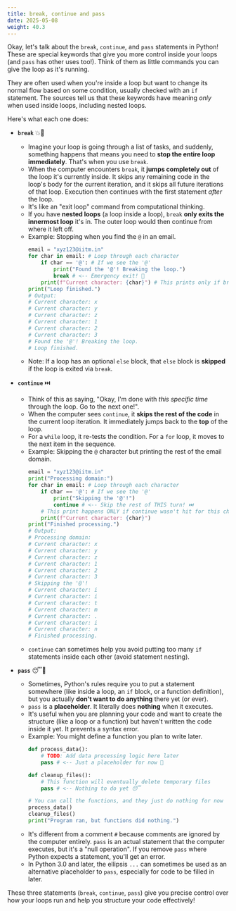```yaml
---
title: break, continue and pass
date: 2025-05-08
weight: 40.3
---
```


Okay, let's talk about the `break`, `continue`, and `pass` statements in Python! These are special keywords that give you more control inside your loops (and `pass` has other uses too!). Think of them as little commands you can give the loop as it's running.

They are often used when you're inside a loop but want to change its normal flow based on some condition, usually checked with an `if` statement. The sources tell us that these keywords have meaning *only* when used inside loops, including nested loops.

Here's what each one does:

*   **`break`** 💥🚪
    *   Imagine your loop is going through a list of tasks, and suddenly, something happens that means you need to **stop the entire loop immediately**. That's when you use `break`.
    *   When the computer encounters `break`, it **jumps completely out** of the loop it's currently inside. It skips any remaining code in the loop's body for the current iteration, and it skips all future iterations of that loop. Execution then continues with the first statement *after* the loop.
    *   It's like an "exit loop" command from computational thinking.
    *   If you have **nested loops** (a loop inside a loop), `break` **only exits the innermost loop** it's in. The outer loop would then continue from where it left off.
    *   Example: Stopping when you find the `@` in an email.
        ```python
        email = "xyz123@iitm.in"
        for char in email: # Loop through each character
            if char == '@': # If we see the '@'
                print("Found the '@'! Breaking the loop.")
                break # <-- Emergency exit! 🚪
            print(f"Current character: {char}") # This prints only if break wasn't hit
        print("Loop finished.")
        # Output:
        # Current character: x
        # Current character: y
        # Current character: z
        # Current character: 1
        # Current character: 2
        # Current character: 3
        # Found the '@'! Breaking the loop.
        # Loop finished.
        ```
    *   Note: If a loop has an optional `else` block, that `else` block is **skipped** if the loop is exited via `break`.

*   **`continue`** ⏭️
    *   Think of this as saying, "Okay, I'm done with *this specific time* through the loop. Go to the next one!".
    *   When the computer sees `continue`, it **skips the rest of the code** in the current loop iteration. It immediately jumps back to the **top** of the loop.
    *   For a `while` loop, it re-tests the condition. For a `for` loop, it moves to the next item in the sequence.
    *   Example: Skipping the `@` character but printing the rest of the email domain.
        ```python
        email = "xyz123@iitm.in"
        print("Processing domain:")
        for char in email: # Loop through each character
            if char == '@': # If we see the '@'
                print("Skipping the '@'!")
                continue # <-- Skip the rest of THIS turn! ⏭️
            # This print happens ONLY if continue wasn't hit for this character
            print(f"Current character: {char}")
        print("Finished processing.")
        # Output:
        # Processing domain:
        # Current character: x
        # Current character: y
        # Current character: z
        # Current character: 1
        # Current character: 2
        # Current character: 3
        # Skipping the '@'!
        # Current character: i
        # Current character: i
        # Current character: t
        # Current character: m
        # Current character: .
        # Current character: i
        # Current character: n
        # Finished processing.
        ```
    *   `continue` can sometimes help you avoid putting too many `if` statements inside each other (avoid statement nesting).

*   **`pass`** 😴📝
    *   Sometimes, Python's rules require you to put a statement somewhere (like inside a loop, an `if` block, or a function definition), but you actually **don't want to do anything** there yet (or ever).
    *   `pass` is a **placeholder**. It literally does **nothing** when it executes.
    *   It's useful when you are planning your code and want to create the structure (like a loop or a function) but haven't written the code inside it yet. It prevents a syntax error.
    *   Example: You might define a function you plan to write later.
        ```python
        def process_data():
            # TODO: Add data processing logic here later
            pass # <-- Just a placeholder for now 📝
        
        def cleanup_files():
            # This function will eventually delete temporary files
            pass # <-- Nothing to do yet 😴
        
        # You can call the functions, and they just do nothing for now
        process_data()
        cleanup_files()
        print("Program ran, but functions did nothing.")
        ```
    *   It's different from a comment `#` because comments are ignored by the computer entirely. `pass` is an actual statement that the computer executes, but it's a "null operation". If you remove `pass` where Python expects a statement, you'll get an error.
    *   In Python 3.0 and later, the ellipsis `...` can sometimes be used as an alternative placeholder to `pass`, especially for code to be filled in later.

These three statements (`break`, `continue`, `pass`) give you precise control over how your loops run and help you structure your code effectively!